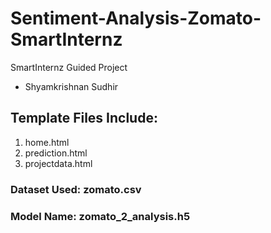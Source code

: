 # Sentiment-Analysis-Zomato-SmartInternz
SmartInternz Guided Project 

- Shyamkrishnan Sudhir

## Template Files Include:

1. home.html
2. prediction.html
3. projectdata.html

### Dataset Used: zomato.csv

### Model Name: zomato_2_analysis.h5


